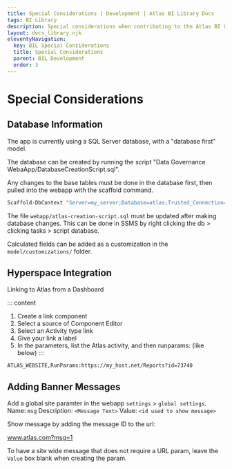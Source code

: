 ```yaml
---
title: Special Considerations | Development | Atlas BI Library Docs
tags: BI Library
description: Special considerations when contributing to the Atlas BI Library development.
layout: docs_library.njk
eleventyNavigation:
  key: BIL Special Considerations
  title: Special Considerations
  parent: BIL Development
  order: 3
---
```


# Special Considerations

## Database Information

The app is currently using a SQL Server database, with a "database first" model.

The database can be created by running the script "Data Governance WebaApp/DatabaseCreationScript.sql".

Any changes to the base tables must be done in the database first, then pulled into the webapp with the scaffold command.

```bash
Scaffold-DbContext "Server=my_server;Database=atlas;Trusted_Connection=True;" Microsoft.EntityFrameworkCore.SqlServer -OutputDir Models -force -Context Atlas_WebContext -Namespace Atlas_Web.Models
```

The file `webapp/atlas-creation-script.sql` must be updated after making database changes. This can be done in SSMS by right clicking the db > clicking tasks > script database. 

Calculated fields can be added as a customization in the `model/customizations/` folder.

## Hyperspace Integration

Linking to Atlas from a Dashboard

::: content
1. Create a link component
2. Select a source of Component Editor
3. Select an Activity type link
4. Give your link a label
5. In the parameters, list the Atlas activity, and then runparams:<URL of the content> (like below)
:::

```
ATLAS_WEBSITE,RunParams:https://my_host.net/Reports?id=73740
```

## Adding Banner Messages

Add a global site paramter in the webapp `settings` > `global settings`.
Name: `msg`
Description: `<Message Text>`
Value: `<id used to show message>`

Show message by adding the message ID to the url:

www.atlas.com?msg=1

To have a site wide message that does not require a URL param, leave the ``Value`` box blank when creating the param.
